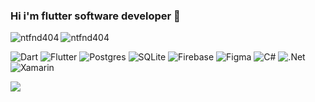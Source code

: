 ### Hi i'm flutter software developer 👋


<!--
<p align="left"> 
  <img src="https://github-profile-trophy.vercel.app/?username=karbunkul&theme=transparent&column=-1&margin-w=5&rank=-C,-B" alt="karbunkul" /> 
</p>
-->
<p>
  <img align="left" src="https://github-readme-stats.vercel.app/api/top-langs?username=ntfnd404&show_icons=true&locale=en&layout=compact&theme=transparent" alt="ntfnd404" />
</p>

<p>
  <img align="center" src="http://github-readme-streak-stats.herokuapp.com?user=ntfnd404&theme=transparent&mode=weekly&exclude_days=Sun%2CSat" alt="ntfnd404" />
</p>

![Dart](https://img.shields.io/badge/dart-%230175C2.svg?style=for-the-badge&logo=dart&logoColor=white)
![Flutter](https://img.shields.io/badge/Flutter-%2302569B.svg?style=for-the-badge&logo=Flutter&logoColor=white)
![Postgres](https://img.shields.io/badge/postgres-%23316192.svg?style=for-the-badge&logo=postgresql&logoColor=white)
![SQLite](https://img.shields.io/badge/sqlite-%2307405e.svg?style=for-the-badge&logo=sqlite&logoColor=white)
![Firebase](https://img.shields.io/badge/Firebase-039BE5?style=for-the-badge&logo=Firebase&logoColor=white)
![Figma](https://img.shields.io/badge/figma-%23F24E1E.svg?style=for-the-badge&logo=figma&logoColor=white)
![C#](https://img.shields.io/badge/c%23-%23239120.svg?style=for-the-badge&logo=c-sharp&logoColor=white)
![.Net](https://img.shields.io/badge/.NET-5C2D91?style=for-the-badge&logo=.net&logoColor=white)
![Xamarin](https://img.shields.io/badge/Xamarin-3199DC?style=for-the-badge&logo=xamarin&logoColor=white)

![](https://komarev.com/ghpvc/?username=ntfnd404&color=blueviolet)
